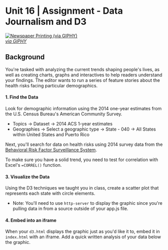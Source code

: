 # Unit 16 | Assignment - Data Journalism and D3

<a target='_blank' href="https://giphy.com/gifs/newspaper-press-v2xIous7mnEYg"><img alt='Newspaper Printing (via GIPHY)' src="http://i.giphy.com/v2xIous7mnEYg.gif" /> <br><em>via GIPHY</em></a>

## Background

You're tasked with analyzing the current trends shaping people's lives, as well as creating charts, graphs and interactives to help readers understand your findings.  The editor wants to run a series of feature stories about the health risks facing particular demographics. 

#### 1. Find the Data

Look for demographic information using the 2014 one-year estimates from the U.S. Census Bureau's American Community Survey. 

* Topics -> Dataset -> 2014 ACS 1-year estimates
* Geographies -> Select a geographic type -> State - 040 -> All States within United States and Puerto Rico

Next, you'll search for data on health risks using 2014 survey data from the [Behavioral Risk Factor Surveillance System](https://chronicdata.cdc.gov/Behavioral-Risk-Factors/BRFSS-2014-Overall/5ra3-ixqq). 

To make sure you have a solid trend, you need to test for correlation with Excel's `=CORREL()` function. 


#### 3. Visualize the Data

Using the D3 techniques we taught you in class, create a scatter plot that represents each state with circle elements. 
* Note: You'll need to use `http-server` to display the graphic since you're pulling data in from a source outside of your app.js file.

#### 4. Embed into an iframe

When your `d3.html` displays the graphic just as you'd like it to, embed it in `index.html` with an iframe. Add a quick written analysis of your data below the graphic.


